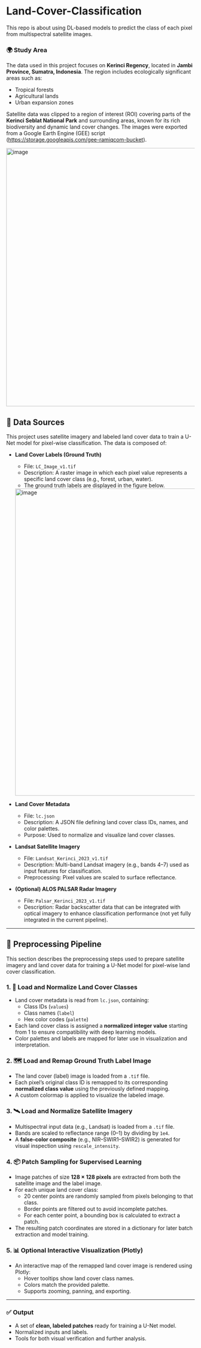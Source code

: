 # Land-Cover-Classification
This repo is about using DL-based models to predict the class of each pixel from multispectral satellite images. 

### 🌍 Study Area

The data used in this project focuses on **Kerinci Regency**, located in **Jambi Province, Sumatra, Indonesia**. The region includes ecologically significant areas such as:

- Tropical forests
- Agricultural lands
- Urban expansion zones

Satellite data was clipped to a region of interest (ROI) covering parts of the **Kerinci Seblat National Park** and surrounding areas, known for its rich biodiversity and dynamic land cover changes. The images were exported from a Google Earth Engine (GEE) script (https://storage.googleapis.com/gee-ramiqcom-bucket).

<img width="723" height="688" alt="image" src="https://github.com/user-attachments/assets/f601fae4-5e5f-47a4-abe7-484fdd962c3e" />

## 📂 Data Sources

This project uses satellite imagery and labeled land cover data to train a U-Net model for pixel-wise classification. The data is composed of:

- **Land Cover Labels (Ground Truth)**  
  - File: `LC_Image_v1.tif`  
  - Description: A raster image in which each pixel value represents a specific land cover class (e.g., forest, urban, water).  
  - The ground truth labels are displayed in the figure below.
  <img width="1150" height="818" alt="image" src="https://github.com/user-attachments/assets/b66e3b71-4270-4bb2-8080-5f1417afa058" />

- **Land Cover Metadata**  
  - File: `lc.json`  
  - Description: A JSON file defining land cover class IDs, names, and color palettes.  
  - Purpose: Used to normalize and visualize land cover classes.

- **Landsat Satellite Imagery**  
  - File: `Landsat_Kerinci_2023_v1.tif`  
  - Description: Multi-band Landsat imagery (e.g., bands 4–7) used as input features for classification.  
  - Preprocessing: Pixel values are scaled to surface reflectance.

- **(Optional) ALOS PALSAR Radar Imagery**  
  - File: `Palsar_Kerinci_2023_v1.tif`  
  - Description: Radar backscatter data that can be integrated with optical imagery to enhance classification performance (not yet fully integrated in the current pipeline).

---

## 🧪 Preprocessing Pipeline

This section describes the preprocessing steps used to prepare satellite imagery and land cover data for training a U-Net model for pixel-wise land cover classification.

### 1. 🔹 Load and Normalize Land Cover Classes
- Land cover metadata is read from `lc.json`, containing:
  - Class IDs (`values`)
  - Class names (`label`)
  - Hex color codes (`palette`)
- Each land cover class is assigned a **normalized integer value** starting from 1 to ensure compatibility with deep learning models.
- Color palettes and labels are mapped for later use in visualization and interpretation.

### 2. 🗺️ Load and Remap Ground Truth Label Image
- The land cover (label) image is loaded from a `.tif` file.
- Each pixel’s original class ID is remapped to its corresponding **normalized class value** using the previously defined mapping.
- A custom colormap is applied to visualize the labeled image.

### 3. 🛰️ Load and Normalize Satellite Imagery
- Multispectral input data (e.g., Landsat) is loaded from a `.tif` file.
- Bands are scaled to reflectance range (0–1) by dividing by `1e4`.
- A **false-color composite** (e.g., NIR–SWIR1–SWIR2) is generated for visual inspection using `rescale_intensity`.

### 4. 📦 Patch Sampling for Supervised Learning
- Image patches of size **128 × 128 pixels** are extracted from both the satellite image and the label image.
- For each unique land cover class:
  - 20 center points are randomly sampled from pixels belonging to that class.
  - Border points are filtered out to avoid incomplete patches.
  - For each center point, a bounding box is calculated to extract a patch.
- The resulting patch coordinates are stored in a dictionary for later batch extraction and model training.

### 5. 📊 Optional Interactive Visualization (Plotly)
- An interactive map of the remapped land cover image is rendered using Plotly:
  - Hover tooltips show land cover class names.
  - Colors match the provided palette.
  - Supports zooming, panning, and exporting.

---

### ✅ Output
- A set of **clean, labeled patches** ready for training a U-Net model.
- Normalized inputs and labels.
- Tools for both visual verification and further analysis.

